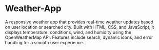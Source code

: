 # Weather-App
A responsive weather app that provides real-time weather updates based on user location or searched city. Built with HTML, CSS, and JavaScript, it displays temperature, conditions, wind, and humidity using the OpenWeatherMap API. Features include search, dynamic icons, and error handling for a smooth user experience.
